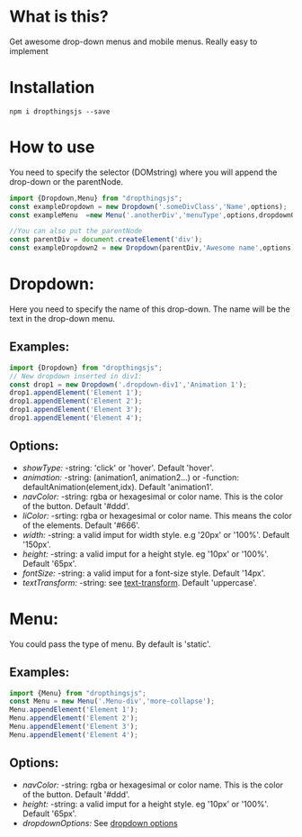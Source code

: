 # What is this?

Get awesome drop-down menus and mobile menus. Really easy to implement

# Installation

`npm i dropthingsjs --save`

# How to use
You need to specify the selector (DOMstring) where you will append the drop-down or the parentNode. 

```javascript
import {Dropdown,Menu} from "dropthingsjs";
const exampleDropdown = new Dropdown('.someDivClass','Name',options);
const exampleMenu  =new Menu('.anotherDiv','menuType',options,dropdownOptions);

//You can also put the parentNode
const parentDiv = document.createElement('div');
const exampleDropdown2 = new Dropdown(parentDiv,'Awesome name',options);
```

# Dropdown:
Here you need to specify the name of this drop-down. The name will be the text in the drop-down menu.

## Examples: 
```javascript
import {Dropdown} from "dropthingsjs";
// New dropdown inserted in div1:
const drop1 = new Dropdown('.dropdown-div1','Animation 1');
drop1.appendElement('Element 1');
drop1.appendElement('Element 2');
drop1.appendElement('Element 3');
drop1.appendElement('Element 4');
```

## Options:

* *showType:* -string: 'click' or 'hover'. Default 'hover'.
* *animation:* -string: (animation1, animation2...) or -function: defaultAnimation(element,idx). Default 'animation1'.
* *navColor:* -string: rgba or hexagesimal or color name. This is the color of the button. Default '#ddd'.
* *liColor:* -srting: rgba or hexagesimal or color name. This means the color of the elements.  Default '#666'.
* *width:* -string: a valid imput for width style. e.g '20px' or '100%'. Default '150px'.
* *height:* -string: a valid imput for a height style. eg '10px' or '100%'. Default '65px'.
* *fontSize:* -string: a valid imput for a font-size style. Default '14px'.
* *textTransform:* -string: see [text-transform](https://developer.mozilla.org/en-US/docs/Web/CSS/text-transform). Default 'uppercase'.

# Menu:
You could pass the type of menu. By default is 'static'.

## Examples: 
```javascript
import {Menu} from "dropthingsjs";
const Menu = new Menu('.Menu-div','more-collapse');
Menu.appendElement('Element 1');
Menu.appendElement('Element 2');
Menu.appendElement('Element 3');
Menu.appendElement('Element 4');
```

## Options: 
* *navColor:* -string: rgba or hexagesimal or color name. This is the color of the button. Default '#ddd'.
* *height:* -string: a valid imput for a height style. eg '10px' or '100%'. Default '65px'.
* *dropdownOptions:* See [dropdown options](#options)